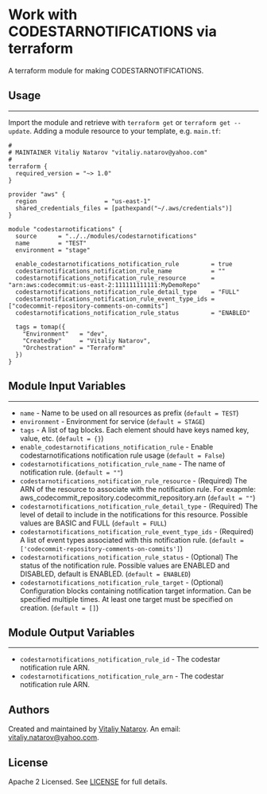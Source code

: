 # Work with CODESTARNOTIFICATIONS via terraform

A terraform module for making CODESTARNOTIFICATIONS.


## Usage
----------------------
Import the module and retrieve with ```terraform get``` or ```terraform get --update```. Adding a module resource to your template, e.g. `main.tf`:

```
#
# MAINTAINER Vitaliy Natarov "vitaliy.natarov@yahoo.com"
#
terraform {
  required_version = "~> 1.0"
}

provider "aws" {
  region                   = "us-east-1"
  shared_credentials_files = [pathexpand("~/.aws/credentials")]
}

module "codestarnotifications" {
  source      = "../../modules/codestarnotifications"
  name        = "TEST"
  environment = "stage"

  enable_codestarnotifications_notification_rule         = true
  codestarnotifications_notification_rule_name           = ""
  codestarnotifications_notification_rule_resource       = "arn:aws:codecommit:us-east-2:111111111111:MyDemoRepo"
  codestarnotifications_notification_rule_detail_type    = "FULL"
  codestarnotifications_notification_rule_event_type_ids = ["codecommit-repository-comments-on-commits"]
  codestarnotifications_notification_rule_status         = "ENABLED"

  tags = tomap({
    "Environment"   = "dev",
    "Createdby"     = "Vitaliy Natarov",
    "Orchestration" = "Terraform"
  })
}

```

## Module Input Variables
----------------------
- `name` - Name to be used on all resources as prefix (`default = TEST`)
- `environment` - Environment for service (`default = STAGE`)
- `tags` - A list of tag blocks. Each element should have keys named key, value, etc. (`default = {}`)
- `enable_codestarnotifications_notification_rule` - Enable codestarnotifications notification rule usage (`default = False`)
- `codestarnotifications_notification_rule_name` - The name of notification rule. (`default = ""`)
- `codestarnotifications_notification_rule_resource` - (Required) The ARN of the resource to associate with the notification rule. For exapmle: aws_codecommit_repository.codecommit_repository.arn (`default = ""`)
- `codestarnotifications_notification_rule_detail_type` - (Required) The level of detail to include in the notifications for this resource. Possible values are BASIC and FULL (`default = FULL`)
- `codestarnotifications_notification_rule_event_type_ids` - (Required) A list of event types associated with this notification rule. (`default = ['codecommit-repository-comments-on-commits']`)
- `codestarnotifications_notification_rule_status` - (Optional) The status of the notification rule. Possible values are ENABLED and DISABLED, default is ENABLED. (`default = ENABLED`)
- `codestarnotifications_notification_rule_target` - (Optional) Configuration blocks containing notification target information. Can be specified multiple times. At least one target must be specified on creation. (`default = []`)

## Module Output Variables
----------------------
- `codestarnotifications_notification_rule_id` - The codestar notification rule ARN.
- `codestarnotifications_notification_rule_arn` - The codestar notification rule ARN.


## Authors

Created and maintained by [Vitaliy Natarov](https://github.com/SebastianUA). An email: [vitaliy.natarov@yahoo.com](vitaliy.natarov@yahoo.com).

## License

Apache 2 Licensed. See [LICENSE](https://github.com/SebastianUA/terraform/blob/master/LICENSE) for full details.
